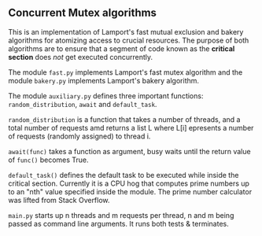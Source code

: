 Concurrent Mutex algorithms
---------------------------
This is an implementation of Lamport's fast mutual exclusion and bakery 
algorithms for atomizing access to crucial resources. The purpose of 
both algorithms are to ensure that a segment of code known as the 
**critical section** does _not_ get executed concurrently.

The module `fast.py`   implements Lamport's fast mutex algorithm and 
the module `bakery.py` implements Lamport's bakery algorithm.

The module `auxiliary.py` defines three important functions: `random_distribution`, `await` and `default_task`.

`random_distribution` is a function that takes a number of threads, 
and a total number of requests amd returns a list L where L[i] 
epresents a number of requests (randomly assigned) to thread i.

`await(func)` takes a function as argument, busy waits until 
the return value of `func()` becomes True. 

`default_task()` defines the default task to be executed while 
inside the critical section. Currently it is a CPU hog that 
computes prime numbers up to an "nth" value specified inside the 
module. The prime number calculator was lifted from Stack Overflow.

`main.py` starts up n threads and m requests per thread, n and m being 
passed as command line arguments. It runs both tests & terminates. 
